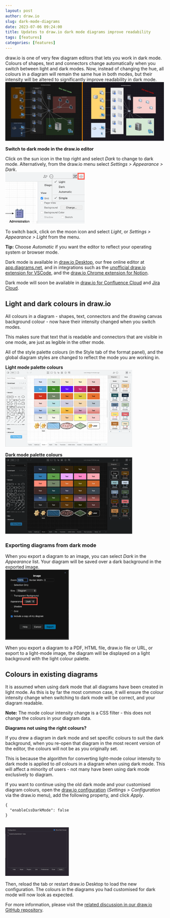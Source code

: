```yaml
---
layout: post
author: draw.io
slug: dark-mode-diagrams
date: 2023-07-06 09:24:00
title: Updates to draw.io dark mode diagrams improve readability
tags: [features]
categories: [features]
---
```


draw.io is one of very few diagram editors that lets you work in dark mode. Colours of shapes, text and connectors change automatically when you switch between light and dark modes. Now, instead of changing the hue, all colours in a diagram will remain the same hue in both modes, but their intensity will be altered to significantly improve readability in dark mode. 
<br /><img src="/assets/img/blog/dark-mode-new.png" style="width=100%;max-width:500px;height:auto;" alt="The new and improved dark mode makes diagrams much more readable on a dark drawing canvas after switching colour intensity automatically">


**Switch to dark mode in the draw.io editor**

Click on the sun icon in the top right and select _Dark_ to change to dark mode. Alternatively, from the draw.io menu select _Settings > Appearance > Dark_.
<br /><img src="/assets/img/blog/mode-switch-simple.png" style="width=100%;max-width:250px;height:auto;" alt="Click on the sun/moon in the top right and switch between any of the four editor themes and the simple mode, as well as between dark and light modes">

To switch back, click on the moon icon and select _Light_, or _Settings > Appearance > Light_ from the menu.

**Tip:** Choose _Automatic_ if you want the editor to reflect your operating system or browser mode.

Dark mode is available in [draw.io Desktop](https://get.diagrams.net/), our free online editor at [app.diagrams.net](https://app.diagrams.net/?splash=0&ui=dark), and in integrations such as the [unofficial draw.io extension for VSCode](https://www.drawio.com/blog/edit-diagrams-with-github-dev.html), and the [draw.io Chrome extension for Notion](https://www.drawio.com/blog/drawio-notion.html). 

Dark mode will soon be available in [draw.io for Confluence Cloud](https://marketplace.atlassian.com/apps/1210933/draw-io-diagrams-for-confluence) and [Jira Cloud](https://marketplace.atlassian.com/apps/1211413/draw-io-diagrams-for-jira?hosting=cloud&tab=overview). 

## Light and dark colours in draw.io

All colours in a diagram - shapes, text, connectors and the drawing canvas background colour - now have their intensity changed when you switch modes. 

This makes sure that text that is readable and connectors that are visible in one mode, are just as legible in the other mode. 

All of the style palette colours (in the Style tab of the format panel), and the global diagram styles are changed to reflect the mode you are working in.

**Light mode palette colours**
<br /><img src="/assets/img/blog/colour-test-light-mode.png" style="width=100%;max-width:400px;height:auto;" alt="All the colours of the Style tab palettes and the global style in light mode in draw.io">

**Dark mode palette colours**
<br /><img src="/assets/img/blog/colour-test-dark-mode.png" style="width=100%;max-width:400px;height:auto;" alt="All the colours of the Style tab palettes and the global style in dark mode in draw.io">

### Exporting diagrams from dark mode

When you export a diagram to an image, you can select _Dark_ in the _Appearance_ list. Your diagram will be saved over a dark background in the exported image. 
<br /><img src="/assets/img/blog/export-image-dark-theme.png" style="width=100%;max-width:200px;height:auto;" alt="Make sure to leave the Dark checkbox enabled when exporting a diagram as an image from the Dark editor theme">

When you export a diagram to a PDF, HTML file, draw.io file or URL, or export to a light-mode image, the diagram will be displayed on a light background with the light colour palette. 

## Colours in existing diagrams

It is assumed when using dark mode that all diagrams have been created in light mode. As this is by far the most common case, it will ensure the colour intensity change when switching to dark mode will be correct, and your diagram readable. 

**Note:** The mode colour intensity change is a CSS filter - this does not change the colours in your diagram data.

**Diagrams not using the right colours?**

If you drew a diagram in dark mode and set specific colours to suit the dark background, when you re-open that diagram in the most recent version of the editor, the colours will not be as you originally set. 

This is because the algorithm for converting light-mode colour intensity to dark mode is applied to _all_ colours in a diagram when using dark mode. This will affect a minority of users - not many have been using dark mode exclusively to diagram.

If you want to continue using the old dark mode and your customised diagram colours, open the [draw.io configuration](/doc/faq/configure-diagram-editor.html) (_Settings > Configuration_ via the draw.io menu), add the following property, and click _Apply_.
```
{
  "enableCssDarkMode": false
}
```
<br /><img src="/assets/img/blog/configuration-css-dark-mode.png" style="width=100%;max-width:200px;height:auto;" alt="Turn off the new CSS dark mode to use the old system if you have customised colours in diagrams specifically for dark mode">

Then, reload the tab or restart draw.io Desktop to load the new configuration. The colours in the diagrams you had customised for dark mode will now look as expected.


For more information, please visit the [related discussion in our draw.io GitHub repository](https://github.com/jgraph/drawio/discussions/3701).

